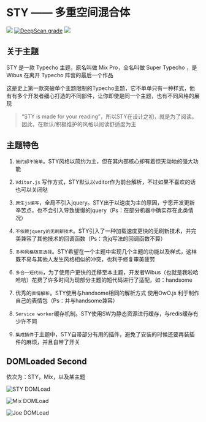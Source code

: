 # STY —— 多重空间混合体 

![](https://github.com/wibus-wee/STY/actions/workflows/STY%20Dev%20Ci.yml/badge.svg)  [![DeepScan grade](https://deepscan.io/api/teams/14175/projects/17528/branches/404979/badge/grade.svg)](https://deepscan.io/dashboard#view=project&tid=14175&pid=17528&bid=404979) ![](https://wakatime.com/badge/github/wibus-wee/Mix.svg)

## 关于主题

STY 是一款 Typecho 主题，原名叫做 Mix Pro，全名叫做 Super Typecho ，是 Wibus 在离开 Typecho 阵营的最后一个作品

这是史上第一款突破单个主题限制的Typecho主题，它不单单只有一种样式，他有有多个开发者细心打造的不同部件，让你即使是同一个主题，也有不同风格的展现

> “STY is made for your reading”，所以STY在设计之初，就是为了阅读。因此，在默认/积极维护的风格以阅读舒适度为主

## 主题特色

1. `简约却不简单`。STY风格以简约为主，但在其内部核心却有着惊天动地的强大功能

2. `Vditor.js` 写作方式，STY默认以vditor作为前台解析，不过如果不喜欢的话也可以关闭哒

3. `原生js编写`，全局不引入jquery。STY出于以速度为主的原因，宁愿开发更新辛苦点，也不会引入导致缓慢的jquery（Ps：在部分机器中确实存在此类情况）

4. `不依赖jquery的无刷新技术`。STY引入了一种加载速度更快的无刷新技术，并完美兼容了其他技术的回调函数（Ps：含jq写法的回调函数不算）

5. `多种风格随意选择`。STY希望在一个主题中实现几个主题的功能以及样式，这样既不易与其他人发生风格相似的冲突，也利于修复审美疲劳

6. `多合一短代码`，为了使用户更快的迁移至本主题，开发者Wibus（也就是我啦哈哈哈）花费了许多时间为现部分主题的短代码进行了适配，如：handsome

7. 优秀的`表情解析`。STY使用与handsome相同的解析方式 使用OwO.js 利于制作自己的表情包（Ps：并与handsome兼容）

8. `Service worker`缓存机制。STY使用SW为静态资源进行缓存，与redis缓存有少许不同

9. `集成插件`于主题中，STY自带部分有用的插件，避免了安装的时候还要再装插件的麻烦，并且自带了开关

## DOMLoaded Second

依次为：STY，Mix，以及某主题



![STY DOMLoad](https://gitee.com/wibus/blog-assets-goo/raw/master/asset-pic/20210606213611.png)

![Mix DOMLoad](https://gitee.com/wibus/blog-assets-goo/raw/master/asset-pic/20210606213654.png)

![Joe DOMLoad](https://gitee.com/wibus/blog-assets-goo/raw/master/asset-pic/20210606213658.png)